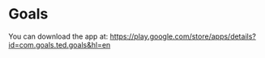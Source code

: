 # Goals


You can download the app at: https://play.google.com/store/apps/details?id=com.goals.ted.goals&hl=en

